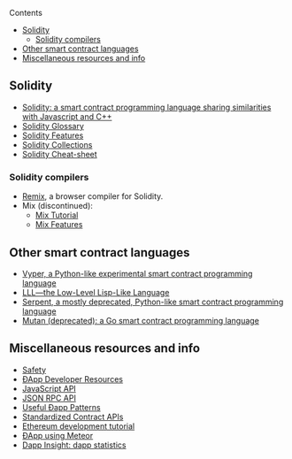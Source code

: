 <!-- START doctoc generated TOC please keep comment here to allow auto update -->
<!-- DON'T EDIT THIS SECTION, INSTEAD RE-RUN doctoc TO UPDATE -->
Contents

- [Solidity](#solidity)
  - [Solidity compilers](#solidity-compilers)
- [Other smart contract languages](#other-smart-contract-languages)
- [Miscellaneous resources and info](#miscellaneous-resources-and-info)

<!-- END doctoc generated TOC please keep comment here to allow auto update -->

## Solidity
- [Solidity: a smart contract programming language sharing similarities with Javascript and C++](https://solidity.readthedocs.org/en/latest/)
- [Solidity Glossary](https://github.com/ethereum/wiki/wiki/Solidity-Glossary)
- [Solidity Features](https://github.com/ethereum/wiki/wiki/Solidity-Features)
- [Solidity Collections](https://github.com/ethereum/wiki/wiki/Solidity-Collections)
- [Solidity Cheat-sheet](https://github.com/manojpramesh/solidity-cheatsheet)

### Solidity compilers 
- [Remix](https://remix.ethereum.org/), a browser compiler for Solidity.
- Mix (discontinued):
   - [Mix Tutorial](https://github.com/ethereum/wiki/wiki/Mix:-The-DApp-IDE)
   - [Mix Features](https://github.com/ethereum/wiki/wiki/Mix-Features)

## Other smart contract languages
- [Vyper, a Python-like experimental smart contract programming language](https://github.com/ethereum/vyper)
- [LLL—the Low-Level Lisp-Like Language](https://github.com/ethereum/cpp-ethereum/wiki/LLL)
- [Serpent, a mostly deprecated, Python-like smart contract programming language](https://github.com/ethereum/wiki/wiki/Serpent)
- [Mutan (deprecated): a Go smart contract programming language](https://github.com/obscuren/mutan)

## Miscellaneous resources and info
- [Safety](https://github.com/ethereum/wiki/wiki/Safety)
- [ÐApp Developer Resources](https://github.com/ethereum/wiki/wiki/Dapp-Developer-Resources)
- [JavaScript API](https://github.com/ethereum/wiki/wiki/JavaScript-API)
- [JSON RPC API](https://github.com/ethereum/wiki/wiki/JSON-RPC)
- [Useful Ðapp Patterns](https://github.com/ethereum/wiki/wiki/Useful-Ðapp-Patterns)
- [Standardized Contract APIs](https://github.com/ethereum/wiki/wiki/Standardized_Contract_APIs)
- [Ethereum development tutorial](https://github.com/ethereum/wiki/wiki/Ethereum-Development-Tutorial)
- [ÐApp using Meteor](https://github.com/ethereum/wiki/wiki/Dapp-using-Meteor)
- [Dapp Insight: dapp statistics](https://dappinsight.com)

